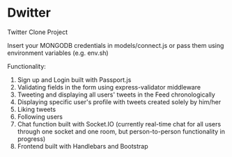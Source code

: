 # Dwitter
Twitter Clone Project

Insert your MONGODB credentials in models/connect.js or pass them using environment variables (e.g. env.sh)

Functionality: 
  1. Sign up and Login built with Passport.js
  2. Validating fields in the form using express-validator middleware
  3. Tweeting and displaying all users' tweets in the Feed chronologically
  4. Displaying specific user's profile with tweets created solely by him/her
  5. Liking tweets
  6. Following users
  7. Chat function built with Socket.IO (currently real-time chat for all users through one socket and one room, but person-to-person functionality in progress)
  8. Frontend built with Handlebars and Bootstrap
